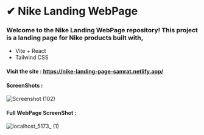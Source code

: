 # **✔ Nike Landing WebPage**

### **Welcome to the Nike Landing WebPage repository! This project is a landing page for Nike products built with,**
- Vite + React
- Tailwind CSS

#### **Visit the site : https://nike-landing-page-samrat.netlify.app/**

#### **ScreenShots :**

![Screenshot (102)](https://github.com/samrat2k03/nike-landing-page/assets/77772897/c9164337-6e9e-4b07-968d-6220690ccf83)
<br/>
#### **Full WebPage ScreenShot :**

![localhost_5173_ (1)](https://github.com/samrat2k03/nike-landing-page/assets/77772897/477cabaa-dbc9-48a5-be5d-3a55405c8a54)
